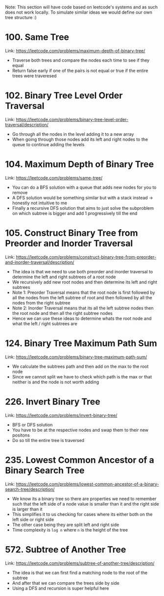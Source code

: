 Note: This section will have code based on leetcode's systems and as such does not work locally. To simulate similar ideas we would define our own tree structure :)

# 100. Same Tree

Link: https://leetcode.com/problems/maximum-depth-of-binary-tree/

- Traverse both trees and compare the nodes each time to see if they equal
- Return false early if one of the pairs is not equal or true if the entire trees were traveresed

# 102. Binary Tree Level Order Traversal

Link: https://leetcode.com/problems/binary-tree-level-order-traversal/description/

- Go through all the nodes in the level adding it to a new array
- When going through those nodes add its left and right nodes to the queue to continue adding the levels

# 104. Maximum Depth of Binary Tree

Link: https://leetcode.com/problems/same-tree/

- You can do a BFS solution with a queue that adds new nodes for you to remove
- A DFS solution would be something similar but with a stack instead -> honestly not intuitive to me
- Finally a recursive DFS solution that aims to just solve the subproblem on which subtree is bigger and add 1 progressively till the end

# 105. Construct Binary Tree from Preorder and Inorder Traversal

Link: https://leetcode.com/problems/construct-binary-tree-from-preorder-and-inorder-traversal/description/

- The idea is that we need to use both preorder and inorder traversal to determine the left and right subtrees of a root node
- We recursively add new root nodes and then determine its left and right subtrees
- Note 1: Preorder Traversal means that the root node is first followed by all the nodes from the left subtree of root and then followed by all the nodes from the right subtree
- Note 2: Inorder Traversal means that its all the left subtree nodes then the root node and then all the right subtree nodes
- Hence we can use these ideas to determine whats the root node and what the left / right subtrees are

# 124. Binary Tree Maximum Path Sum

Link: https://leetcode.com/problems/binary-tree-maximum-path-sum/

- We calculate the subtrees path and then add on the max to the root node
- Since we cannot split we have to check which path is the max or that neither is and the node is not worth adding

# 226. Invert Binary Tree

Link: https://leetcode.com/problems/invert-binary-tree/

- BFS or DFS solution
- You have to be at the respective nodes and swap them to their new positons
- Do so till the entire tree is traversed

# 235. Lowest Common Ancestor of a Binary Search Tree

Link: https://leetcode.com/problems/lowest-common-ancestor-of-a-binary-search-tree/description/

- We know its a binary tree so there are properties we need to remember such that the left side of a node value is smaller than it and the right side is larger than it
- This simplifies it to us checking for cases where its either both on the left side or right side
- The other case being they are split left and right side
- Time complexity is `log n` where `n` is the height of the tree

# 572. Subtree of Another Tree

Link: https://leetcode.com/problems/subtree-of-another-tree/description/

- The idea is that we can first find a matching node to the root of the subtree
- And after that we can compare the trees side by side
- Using a DFS and recursion is super helpful here
